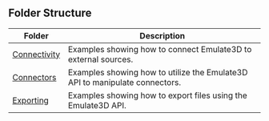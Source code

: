 ## Folder Structure
| Folder | Description |
| - | - |
| [Connectivity](connectivity)|Examples showing how to connect Emulate3D to external sources.|
| [Connectors](connectors)|Examples showing how to utilize the Emulate3D API to manipulate connectors.|
| [Exporting](exporting)|Examples showing how to export files using the Emulate3D API.|